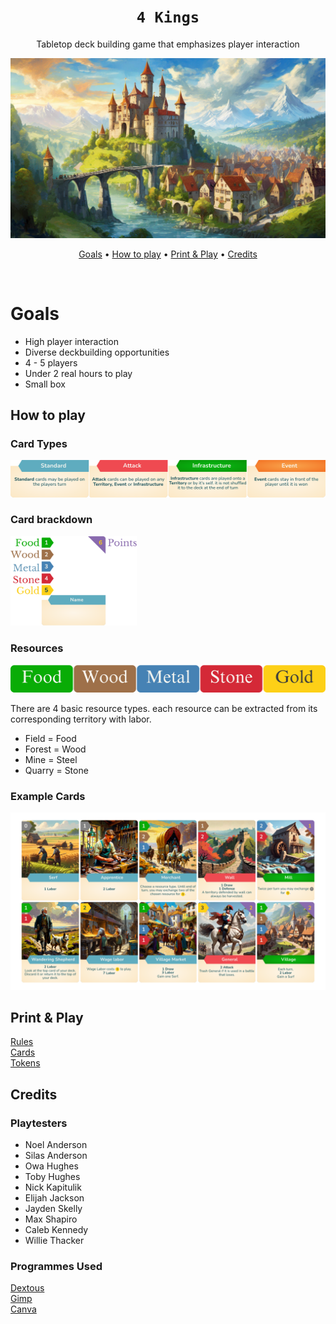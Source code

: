 <div align="center">
  
  # `4 Kings`
  
Tabletop deck building game that emphasizes player interaction
<!-- <img src="https://beehiiv-images-production.s3.amazonaws.com/uploads/asset/file/971f362a-f3fa-427f-b619-7e04cc135d17/fabric-logo-miessler-transparent.png?t=1704525002" alt="fabriclogo" width="400" height="400"/> -->

<img src="./media/banner.jpg" alt="banner"/>

[Goals](#goals) •
[How to play](#how-to-play) •
[Print & Play](#print--play) •
[Credits](#credits)

</div>

<br />

# Goals

- High player interaction
- Diverse deckbuilding opportunities
- 4 - 5 players
- Under 2 real hours to play
- Small box
  
## How to play

### Card Types
<img src="./media/card-types.png" alt="Card Types"/>

### Card brackdown
<img src="./media/card-brackdown.png"  width=40% height=40% alt="Card Brackdown"/> 

### Resources
<img src="./media/resources.png" alt="Resources"/>

There are 4 basic resource types. each resource can be extracted from its corresponding territory with labor. 

- Field  = Food
- Forest = Wood
- Mine   = Steel
- Quarry = Stone

### Example Cards 
<img src="./media/cards.png" alt="Example Cards"/>

## Print & Play

[Rules](https://pages.github.com/) <br />
[Cards](https://pages.github.com/) <br />
[Tokens](https://pages.github.com/)

## Credits
### Playtesters
- Noel Anderson
- Silas Anderson
- Owa Hughes
- Toby Hughes
- Nick Kapitulik
- Elijah Jackson
- Jayden Skelly
- Max Shapiro
- Caleb Kennedy
- Willie Thacker
### Programmes Used

[Dextous](https://www.dextrous.com.au/) <br />
[Gimp](https://www.gimp.org/) <br />
[Canva](https://www.canva.com/) <br />
